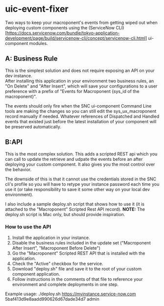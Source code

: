 # uic-event-fixer

Two ways to keep your macroponent's events from getting wiped out when deploying custom components using the (ServiceNow CLI)[https://docs.servicenow.com/bundle/tokyo-application-development/page/build/servicenow-cli/concept/servicenow-cli.html] ui-component modules.

## A: Business Rule

This is the simplest solution and does not require exposing an API on your dev instance.  
After installing this application in your environment two business rules, an "On Delete" and "After Insert", which will save your configurations to a user preference with a prefix of "Events for Macroponent {sys_id of the macroponent}". 

The events should only fire when the SNC ui-component Command Line tools are making the changes so you can still edit the sys_ux_macroponent record manually if needed.  Whatever references of Dispatched and Handled events that existed just before the latest installation of your component will be preserved automatically.

## B:API

This is the most complex solution.  This adds a scripted REST api which you can call to update the retrieve and udpate the events before an after deploying your custom component.  It also gives you the most control over the behavior.

The downside of this is that it cannot use the credentials stored in the SNC cli's profile so you will have to retype your instance password each time you use it (or take responsibility to save it some other way on your local dev environment).

I also include a sample deploy.sh script that shows how to use it (it is attached to the "Macroponent" Scripted Rest API record).  **NOTE:** The deploy.sh script is Mac only, but should provide inspiration.

### How to use the API

1. Install the application in your instance.
2. Disable the business rules included in the update set ("Macroponent After Insert", "Macroponent Before Delete")
3. Go the "Macroponent" Scripted REST API that is installed with the application.
4. Check the "Active" checkbox for the service.
5. Download "deploy.sh" file and save it to the root of your custom component application.
6. Follow instructions in the comments of that file to reference your environment and complete deployments in one step.

Example usage:
./deploy.sh https://myinstance.service-now.com 5baf413d9e8aadd990626d67dade34d7 admin
